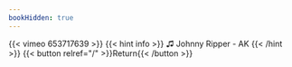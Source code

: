 ```yaml
---
bookHidden: true
---
```


{{< vimeo 653717639 >}}
{{< hint info >}}
♫ Johnny Ripper - AK
{{< /hint >}}
{{< button relref="/" >}}Return{{< /button >}}
